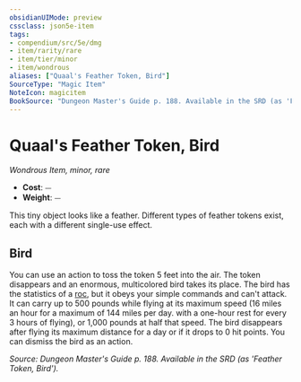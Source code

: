 ```yaml
---
obsidianUIMode: preview
cssclass: json5e-item
tags:
- compendium/src/5e/dmg
- item/rarity/rare
- item/tier/minor
- item/wondrous
aliases: ["Quaal's Feather Token, Bird"]
SourceType: "Magic Item"
NoteIcon: magicitem
BookSource: "Dungeon Master's Guide p. 188. Available in the SRD (as 'Feather Token, Bird')."
---
```

# Quaal's Feather Token, Bird
*Wondrous Item, minor, rare*  

- **Cost**: ⏤
- **Weight**: ⏤

This tiny object looks like a feather. Different types of feather tokens exist, each with a different single-use effect.

## Bird

You can use an action to toss the token 5 feet into the air. The token disappears and an enormous, multicolored bird takes its place. The bird has the statistics of a [roc](/2-Mechanics/CLI/bestiary/monstrosity/roc.md), but it obeys your simple commands and can't attack. It can carry up to 500 pounds while flying at its maximum speed (16 miles an hour for a maximum of 144 miles per day. with a one-hour rest for every 3 hours of flying), or 1,000 pounds at half that speed. The bird disappears after flying its maximum distance for a day or if it drops to 0 hit points. You can dismiss the bird as an action.

*Source: Dungeon Master's Guide p. 188. Available in the SRD (as 'Feather Token, Bird').*